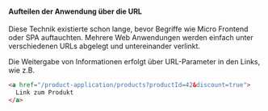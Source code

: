 #### Aufteilen der Anwendung über die URL

Diese Technik existierte schon lange, bevor Begriffe wie Micro Frontend oder SPA auftauchten. 
Mehrere Web Anwendungen werden einfach unter verschiedenen URLs abgelegt und untereinander verlinkt. 

Die Weitergabe von Informationen erfolgt über URL-Parameter in den Links, wie z.B. 

```html
<a href="/product-application/products?productId=42&discount=true">
  Link zum Produkt
</a>
```
